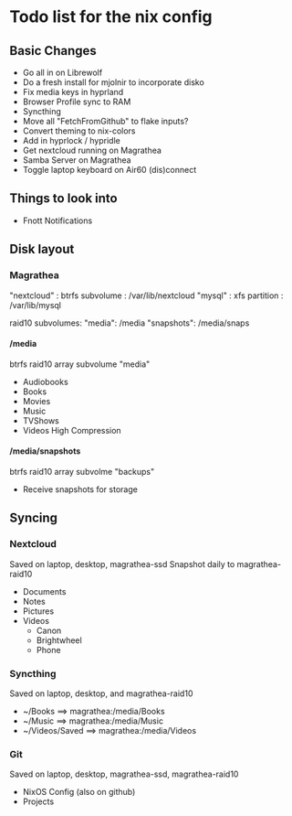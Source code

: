 # Todo list for the nix config

## Basic Changes
- Go all in on Librewolf
- Do a fresh install for mjolnir to incorporate disko
- Fix media keys in hyprland
- Browser Profile sync to RAM
- Syncthing
- Move all "FetchFromGithub" to flake inputs?
- Convert theming to nix-colors
- Add in hyprlock / hypridle
- Get nextcloud running on Magrathea
- Samba Server on Magrathea
- Toggle laptop keyboard on Air60 (dis)connect

## Things to look into
- Fnott Notifications

## Disk layout

### Magrathea

"nextcloud" : btrfs subvolume : /var/lib/nextcloud
"mysql" : xfs partition : /var/lib/mysql

raid10 subvolumes:
"media": /media
"snapshots": /media/snaps

#### /media
btrfs raid10 array subvolume "media"
- Audiobooks
- Books
- Movies
- Music
- TVShows
- Videos
High Compression

#### /media/snapshots
btrfs raid10 array subvolme "backups"
- Receive snapshots for storage

## Syncing

### Nextcloud
Saved on laptop, desktop, magrathea-ssd
Snapshot daily to magrathea-raid10
- Documents
- Notes
- Pictures
- Videos
    - Canon
    - Brightwheel
    - Phone

### Syncthing
Saved on laptop, desktop, and magrathea-raid10
- ~/Books ==> magrathea:/media/Books
- ~/Music ==> magrathea:/media/Music
- ~/Videos/Saved ==> magrathea:/media/Videos

### Git
Saved on laptop, desktop, magrathea-ssd, magrathea-raid10
- NixOS Config (also on github)
- Projects
